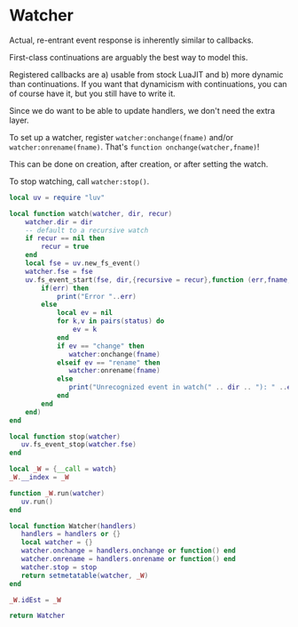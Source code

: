 # Watcher


Actual, re-entrant event response is inherently similar to callbacks.


First-class continuations are arguably the best way to model this.


Registered callbacks are a) usable from stock LuaJIT and b) more dynamic than
continuations.  If you want that dynamicism with continuations, you can of
course have it, but you still have to write it.


Since we do want to be able to update handlers, we don't need the extra layer.


To set up a watcher, register ``watcher:onchange(fname)`` and/or
``watcher:onrename(fname)``.  That's ``function onchange(watcher,fname)``!


This can be done on creation, after creation, or after setting the watch.


To stop watching, call ``watcher:stop()``.

```lua
local uv = require "luv"

local function watch(watcher, dir, recur)
    watcher.dir = dir
    -- default to a recursive watch
    if recur == nil then
        recur = true
    end
    local fse = uv.new_fs_event()
    watcher.fse = fse
    uv.fs_event_start(fse, dir,{recursive = recur},function (err,fname,status)
        if(err) then
            print("Error "..err)
        else
            local ev = nil
            for k,v in pairs(status) do
                ev = k
            end
            if ev == "change" then
               watcher:onchange(fname)
            elseif ev == "rename" then
               watcher:onrename(fname)
            else
               print("Unrecognized event in watch(" .. dir .. "): " ..ev)
            end
        end
    end)
end
```
```lua
local function stop(watcher)
   uv.fs_event_stop(watcher.fse)
end
```
```lua
local _W = {__call = watch}
_W.__index = _W

function _W.run(watcher)
   uv.run()
end

local function Watcher(handlers)
   handlers = handlers or {}
   local watcher = {}
   watcher.onchange = handlers.onchange or function() end
   watcher.onrename = handlers.onrename or function() end
   watcher.stop = stop
   return setmetatable(watcher, _W)
end

_W.idEst = _W
```
```lua
return Watcher
```
